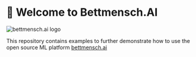 # :hotel: Welcome to Bettmensch.AI

![bettmensch.ai logo](image/logo_transparent.png)

This repository contains examples to further demonstrate how to use the 
open source ML platform [bettmensch.ai](https://github.com/SebastianScherer88/bettmensch.ai)